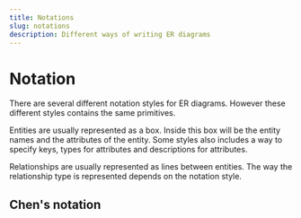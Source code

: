 ```yaml
---
title: Notations
slug: notations
description: Different ways of writing ER diagrams
---
```


# Notation

There are several different notation styles for ER diagrams. However these different styles contains the same primitives.

Entities are usually represented as a box. Inside this box will be the entity names and the attributes of the entity. Some styles also includes a way to specify keys, types for attributes and descriptions for attributes.

Relationships are usually represented as lines between entities. The way the relationship type is represented depends on the notation style.

## Chen's notation
